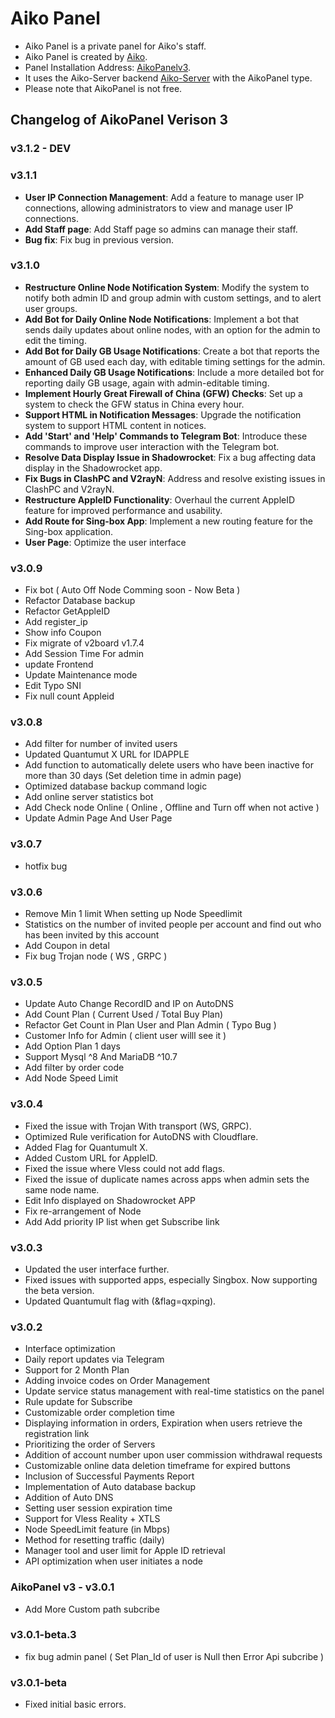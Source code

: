 # Aiko Panel

- Aiko Panel is a private panel for Aiko's staff.
- Aiko Panel is created by [Aiko](https://aikocute.tech).
- Panel Installation Address: [AikoPanelv3](https://github.com/AikoPanel/AikoPanel).
- It uses the Aiko-Server backend [Aiko-Server](https://github.com/AikoPanel/AikoServer) with the AikoPanel type.
- Please note that AikoPanel is not free.

## Changelog of AikoPanel Verison 3

### v3.1.2 - DEV

### v3.1.1
- **User IP Connection Management**: Add a feature to manage user IP connections, allowing administrators to view and manage user IP connections.
- **Add Staff page**: Add Staff page so admins can manage their staff.
- **Bug fix**: Fix bug in previous version.

### v3.1.0
-  **Restructure Online Node Notification System**: Modify the system to notify both admin ID and group admin with custom settings, and to alert user groups.
-  **Add Bot for Daily Online Node Notifications**: Implement a bot that sends daily updates about online nodes, with an option for the admin to edit the timing.
-  **Add Bot for Daily GB Usage Notifications**: Create a bot that reports the amount of GB used each day, with editable timing settings for the admin.
-  **Enhanced Daily GB Usage Notifications**: Include a more detailed bot for reporting daily GB usage, again with admin-editable timing.
-  **Implement Hourly Great Firewall of China (GFW) Checks**: Set up a system to check the GFW status in China every hour.
-  **Support HTML in Notification Messages**: Upgrade the notification system to support HTML content in notices.
-  **Add 'Start' and 'Help' Commands to Telegram Bot**: Introduce these commands to improve user interaction with the Telegram bot.
-  **Resolve Data Display Issue in Shadowrocket**: Fix a bug affecting data display in the Shadowrocket app.
-  **Fix Bugs in ClashPC and V2rayN**: Address and resolve existing issues in ClashPC and V2rayN.
-  **Restructure AppleID Functionality**: Overhaul the current AppleID feature for improved performance and usability.
-  **Add Route for Sing-box App**: Implement a new routing feature for the Sing-box application.
-  **User Page**: Optimize the user interface

### v3.0.9
- Fix bot ( Auto Off Node Comming soon - Now Beta )
- Refactor Database backup
- Refactor GetAppleID
- Add register_ip 
- Show info Coupon
- Fix migrate of v2board v1.7.4
- Add Session Time For admin
- update Frontend
- Update Maintenance mode
- Edit Typo SNI
- Fix null count Appleid

### v3.0.8
- Add filter for number of invited users
- Updated Quantumut X URL for IDAPPLE
- Add function to automatically delete users who have been inactive for more than 30 days (Set deletion time in admin page)
- Optimized database backup command logic
- Add online server statistics bot
- Add Check node Online ( Online , Offline and Turn off when not active )
- Update Admin Page And User Page

### v3.0.7
- hotfix bug 

### v3.0.6
- Remove Min 1 limit When setting up Node Speedlimit
- Statistics on the number of invited people per account and find out who has been invited by this account
- Add Coupon in detal
- Fix bug Trojan node ( WS , GRPC )

### v3.0.5
- Update Auto Change RecordID and IP on AutoDNS
- Add Count Plan ( Current Used / Total Buy Plan)
- Refactor Get Count in Plan User and Plan Admin ( Typo Bug )
- Customer Info for Admin ( client user willl see it )
- Add Option Plan 1 days
- Support Mysql ^8 And MariaDB ^10.7
- Add filter by order code
- Add Node Speed Limit

### v3.0.4
- Fixed the issue with Trojan With transport (WS, GRPC).
- Optimized Rule verification for AutoDNS with Cloudflare.
- Added Flag for Quantumult X.
- Added Custom URL for AppleID.
- Fixed the issue where Vless could not add flags.
- Fixed the issue of duplicate names across apps when admin sets the same node name.
- Edit Info displayed on Shadowrocket APP
- Fix re-arrangement of Node
- Add Add priority IP list when get Subscribe link

### v3.0.3
- Updated the user interface further.
- Fixed issues with supported apps, especially Singbox. Now supporting the beta version.
- Updated Quantumult flag with (&flag=qxping).

### v3.0.2
- Interface optimization
- Daily report updates via Telegram
- Support for 2 Month Plan
- Adding invoice codes on Order Management
- Update service status management with real-time statistics on the panel
- Rule update for Subscribe
- Customizable order completion time
- Displaying information in orders, Expiration when users retrieve the registration link
- Prioritizing the order of Servers
- Addition of account number upon user commission withdrawal requests
- Customizable online data deletion timeframe for expired buttons
- Inclusion of Successful Payments Report
- Implementation of Auto database backup
- Addition of Auto DNS
- Setting user session expiration time
- Support for Vless Reality + XTLS
- Node SpeedLimit feature (in Mbps)
- Method for resetting traffic (daily)
- Manager tool and user limit for Apple ID retrieval
- API optimization when user initiates a node

### AikoPanel v3 - v3.0.1
- Add More Custom path subcribe

### v3.0.1-beta.3
- fix bug admin panel ( Set Plan_Id of user is Null then Error Api subcribe )

### v3.0.1-beta
- Fixed initial basic errors.
